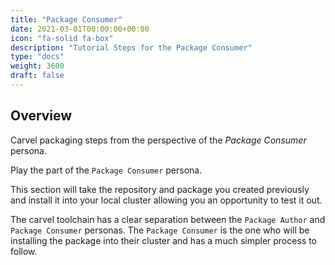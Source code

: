 ```yaml
---
title: "Package Consumer"
date: 2021-03-01T00:00:00+00:00
icon: "fa-solid fa-box"
description: "Tutorial Steps for the Package Consumer"
type: "docs"
weight: 3600
draft: false
---
```


## Overview

Carvel packaging steps from the perspective of the _Package Consumer_ persona.

Play the part of the `Package Consumer` persona.

This section will take the repository and package you created previously and install it into your local cluster allowing you an opportunity to test it out.

The carvel toolchain has a clear separation between the `Package Author` and `Package Consumer` personas. The `Package Consumer` is the one who will be installing the package into their cluster and has a much simpler process to follow.

